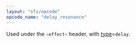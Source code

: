 ```yaml
---
layout: "sfz/opcode"
opcode_name: "delay_resonance"
---
```

Used under the `‹effect›` header, with [type]=`delay`.

[type]: type#delay
